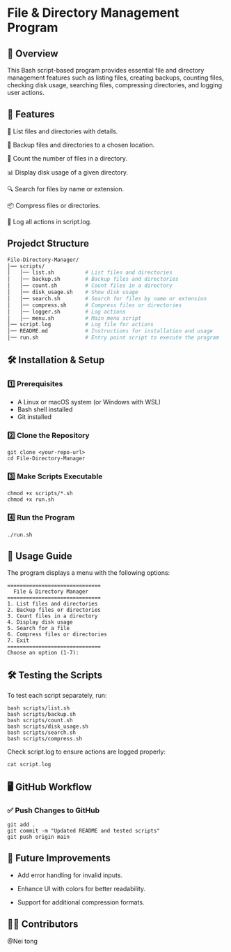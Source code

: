 # File & Directory Management Program

## 📌 Overview
This Bash script-based program provides essential file and directory management features such as listing files, creating backups, counting files, checking disk usage, searching files, compressing directories, and logging user actions.

## 🚀 Features
📂 List files and directories with details.

🛑 Backup files and directories to a chosen location.

🔢 Count the number of files in a directory.

📊 Display disk usage of a given directory.

🔍 Search for files by name or extension.

📦 Compress files or directories.

📝 Log all actions in script.log.

## Projedct Structure

``` bash
File-Directory-Manager/
│── scripts/
│   │── list.sh          # List files and directories
│   │── backup.sh        # Backup files and directories
│   │── count.sh         # Count files in a directory
│   │── disk_usage.sh    # Show disk usage
│   │── search.sh        # Search for files by name or extension
│   │── compress.sh      # Compress files or directories
│   │── logger.sh        # Log actions
│   │── menu.sh          # Main menu script
│── script.log           # Log file for actions
│── README.md            # Instructions for installation and usage
│── run.sh               # Entry point script to execute the program

```

## 🛠️ Installation & Setup
### 1️⃣ Prerequisites
- A Linux or macOS system (or Windows with WSL)
- Bash shell installed
- Git installed

### 2️⃣ Clone the Repository
```
git clone <your-repo-url>
cd File-Directory-Manager
```
### 3️⃣ Make Scripts Executable
```
chmod +x scripts/*.sh
chmod +x run.sh
```
### 4️⃣ Run the Program
```
./run.sh
```

## 📜 Usage Guide
The program displays a menu with the following options:
```
==============================
  File & Directory Manager
==============================
1. List files and directories
2. Backup files or directories
3. Count files in a directory
4. Display disk usage
5. Search for a file
6. Compress files or directories
7. Exit
==============================
Choose an option (1-7):
```

## 🛠️ Testing the Scripts
To test each script separately, run:
```
bash scripts/list.sh
bash scripts/backup.sh
bash scripts/count.sh
bash scripts/disk_usage.sh
bash scripts/search.sh
bash scripts/compress.sh
```

Check script.log to ensure actions are logged properly:
```
cat script.log
```

## 🖥️ GitHub Workflow
### ✅ Push Changes to GitHub
```
git add .
git commit -m "Updated README and tested scripts"
git push origin main
```

## 🎯 Future Improvements
- Add error handling for invalid inputs.

- Enhance UI with colors for better readability.

- Support for additional compression formats.

## 👨‍💻 Contributors
@Nei tong
